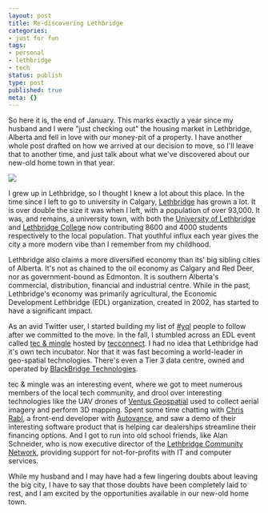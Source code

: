 ```yaml
---
layout: post
title: Re-discovering Lethbridge
categories:
- just for fun
tags:
- personal
- lethbridge
- tech
status: publish
type: post
published: true
meta: {}
---
```


So here it is, the end of January. This marks exactly a year since my husband and I were "just checking out" the housing market in Lethbridge, Alberta and fell in love with our money-pit of a property.  I have another whole post drafted on how we arrived at our decision to move, so I'll leave that to another time, and just talk about what we've discovered about our new-old home town in that year.
  
      
[![](/squarespace_images/static_50d2902fe4b0959a0871a12c_50d29312e4b04687d9db341b_54cc1ca5e4b05d8fda8b4ba9_1422662828265_101027-_MG_4005.jpg_)](http://www.lethbridge.ca/Things-To-Do/About-Lethbridge/PublishingImages/101027-_MG_4005.jpg)
  


I grew up in Lethbridge, so I thought I knew a lot about this place.  In the time since I left to go to university in Calgary, 
[Lethbridge](http://en.wikipedia.org/wiki/Lethbridge) has grown a lot.  It is over double the size it was when I left, with a population of over 93,000.  It was, and remains, a university town, with both the 
[University of Lethbridge](http://en.wikipedia.org/wiki/University_of_Lethbridge) and 
[Lethbridge College](http://en.wikipedia.org/wiki/Lethbridge_College) now contributing 8600 and 4000 students respectively to the local population.  That youthful influx each year gives the city a more modern vibe than I remember from my childhood.


Lethbridge also claims a more diversified economy than its' big sibling cities of Alberta.  It's not as chained to the oil economy as Calgary and Red Deer, nor as government-bound as Edmonton.  It is southern Alberta's commercial, distribution, financial and industrial centre.  While in the past, Lethbridge's economy was primarily agricultural, the Economic Development Lethbridge (EDL) organization, created in 2002, has started to have a significant impact.


As an avid Twitter user, I started building my list of 
[#yql](https://twitter.com/wndxlori/lists/yql-talk-to-me) people to follow after we committed to the move. In the fall, I stumbled across an EDL event called 
[tec & mingle](http://lethbridgechamber.chambermaster.com/events/details/tec-mingle-1798) hosted by 
[tecconnect](http://www.tecconnect.ca).  I had no idea that Lethbridge had it's own tech incubator.  Nor that it was fast becoming a world-leader in geo-spatial technologies.  There's even a Tier 3 data centre, owned and operated by 
[BlackBridge Technologies](http://www.blackbridge.com).


tec & mingle was an interesting event, where we got to meet numerous members of the local tech community, and drool over interesting technologies like the UAV drones of 
[Ventus Geospatial](http://isisgeo.com) used to collect aerial imagery and perform 3D mapping.  Spent some time chatting with 
[Chris Rabl](https://twitter.com/crabl), a front-end developer with 
[Autovance](http://autovance.com), and saw a demo of their interesting software product that is helping car dealerships streamline their financing options. And I got to run into old school friends, like Alan Schneider, who is now executive director of the 
[Lethbridge Community Network](http://lethbridgecommunitynetwork.com), providing support for not-for-profits with IT and computer services.


While my husband and I may have had a few lingering doubts about leaving the big city, I have to say that those doubts have been completely laid to rest, and I am excited by the opportunities available in our new-old home town.
